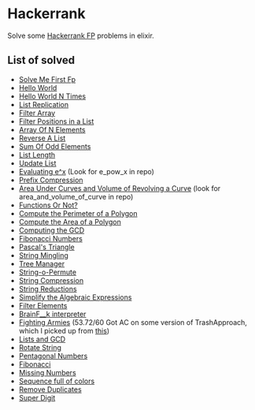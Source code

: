 # Hackerrank

Solve some [Hackerrank FP](https://www.hackerrank.com/domains/fp) problems in elixir.

## List of solved

* [Solve Me First Fp](https://www.hackerrank.com/challenges/fp-solve-me-first/problem)
* [Hello World](https://www.hackerrank.com/challenges/fp-hello-world/problem)
* [Hello World N Times](https://www.hackerrank.com/challenges/fp-hello-world-n-times/problem)
* [List Replication](https://www.hackerrank.com/challenges/fp-list-replication/problem)
* [Filter Array](https://www.hackerrank.com/challenges/fp-filter-array/problem)
* [Filter Positions in a List](https://www.hackerrank.com/challenges/fp-filter-positions-in-a-list/problem)
* [Array Of N Elements](https://www.hackerrank.com/challenges/fp-array-of-n-elements/problem)
* [Reverse A List](https://www.hackerrank.com/challenges/fp-reverse-a-list/problem)
* [Sum Of Odd Elements](https://www.hackerrank.com/challenges/fp-sum-of-odd-elements/problem)
* [List Length](https://www.hackerrank.com/challenges/fp-list-length/problem)
* [Update List](https://www.hackerrank.com/challenges/fp-update-list/problem)
* [Evaluating e^x](https://www.hackerrank.com/challenges/eval-ex/problem) (Look for e_pow_x in repo)
* [Prefix Compression](https://www.hackerrank.com/challenges/prefix-compression/problem)
* [Area Under Curves and Volume of Revolving a Curve](https://www.hackerrank.com/challenges/area-under-curves-and-volume-of-revolving-a-curv/problem) (look for area_and_volume_of_curve in repo)
* [Functions Or Not?](https://www.hackerrank.com/challenges/functions-or-not/problem)
* [Compute the Perimeter of a Polygon](https://www.hackerrank.com/challenges/lambda-march-compute-the-perimeter-of-a-polygon/problem)
* [Compute the Area of a Polygon](https://www.hackerrank.com/challenges/lambda-march-compute-the-area-of-a-polygon/problem)
* [Computing the GCD](https://www.hackerrank.com/challenges/functional-programming-warmups-in-recursion---gcd/problem)
* [Fibonacci Numbers](https://www.hackerrank.com/challenges/functional-programming-warmups-in-recursion---fibonacci-numbers/problem)
* [Pascal's Triangle](https://www.hackerrank.com/challenges/pascals-triangle/problem)
* [String Mingling](https://www.hackerrank.com/challenges/string-mingling/problem)
* [Tree Manager](https://www.hackerrank.com/challenges/tree-manager/problem)
* [String-o-Permute](https://www.hackerrank.com/challenges/string-o-permute/problem)
* [String Compression](https://www.hackerrank.com/challenges/string-compression/problem)
* [String Reductions](https://www.hackerrank.com/challenges/string-reductions/problem)
* [Simplify the Algebraic Expressions](https://www.hackerrank.com/challenges/simplify-the-algebraic-expressions/problem)
* [Filter Elements](https://www.hackerrank.com/challenges/filter-elements/problem)
* [BrainF__k interpreter](https://www.hackerrank.com/challenges/brainf-k-interpreter-fp/problem)
* [Fighting Armies](https://www.hackerrank.com/challenges/fighting-armies/problem) (53.72/60 Got AC on some version of TrashApproach, which I picked up from [this](https://github.com/maggisk/hackerrank/blob/master/fighting-armies.exs))
* [Lists and GCD](https://www.hackerrank.com/challenges/lists-and-gcd/problem)
* [Rotate String](https://www.hackerrank.com/challenges/rotate-string/problem)
* [Pentagonal Numbers](https://www.hackerrank.com/challenges/pentagonal-numbers/problem)
* [Fibonacci](https://www.hackerrank.com/challenges/fibonacci-fp/problem)
* [Missing Numbers](https://www.hackerrank.com/challenges/missing-numbers-fp/problem)
* [Sequence full of colors](https://www.hackerrank.com/challenges/sequence-full-of-colors/problem)
* [Remove Duplicates](https://www.hackerrank.com/challenges/remove-duplicates/problem)
* [Super Digit](https://www.hackerrank.com/challenges/super-digit/problem)
